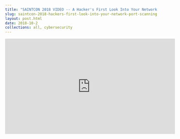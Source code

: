 ```yaml
---
title: "SAINTCON 2018 VIDEO -- A Hacker's First Look Into Your Network: Port Scanning"
slug: saintcon-2018-hackers-first-look-into-your-network-port-scanning
layout: post.html
date: 2018-10-2
collections: all, cybersecurity
---
```


<iframe width="560" height="315" src="https://www.youtube.com/embed/EtkFRO5mGVM" frameborder="0" allow="accelerometer; autoplay; encrypted-media; gyroscope; picture-in-picture" allowfullscreen></iframe>
